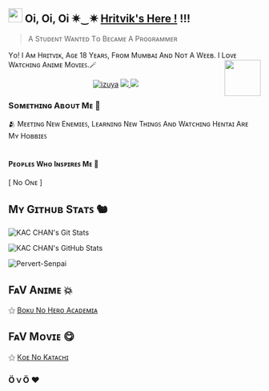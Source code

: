 ## <img src="https://user-images.githubusercontent.com/1303154/88677602-1635ba80-d120-11ea-84d8-d263ba5fc3c0.gif" width="28px"> Oi, Oi, Oi ✷⁠‿⁠✷ [Hritvik's Here !](https://github.com/KAC-CHAN) !!!
> A Sᴛᴜᴅᴇɴᴛ Wᴀɴᴛᴇᴅ Tᴏ Bᴇᴄᴀᴍᴇ A Pʀᴏɢʀᴀᴍᴍᴇʀ 

Yᴏ! I Aᴍ Hʀɪᴛᴠɪᴋ, Aɢᴇ 18 Yᴇᴀʀꜱ, Fʀᴏᴍ Mᴜᴍʙᴀɪ Aɴᴅ Nᴏᴛ A Wᴇᴇʙ. I Lᴏᴠᴇ Wᴀᴛᴄʜɪɴɢ Aɴɪᴍᴇ Mᴏᴠɪᴇꜱ.🪄
<img src="https://64.media.tumblr.com/34784257378ce2c51675599159735772/tumblr_nd3b8i2gL01sedjuto1_400.gifv" align="right" width="72"/>

</p>
<p align="center">
  <a href="https://t.me/izuya"><img src="https://telegra.ph/file/681ce0be1c844af41dd1e.jpg" alt="izuya"></a>
  
  <a href="https://github.com/KAC-CHAN">
    <img src="https://img.shields.io/github/followers/h0daka?label=GitHub&logo=github&style=for-the-badge&color=blue"/>
  </a>
  <a href="https://telegram.me/izuya">
    <img src="https://img.shields.io/badge/telegram-1b77FF.svg?style=for-the-badge&logo=telegram"/>
  </a>  
 </a>
  

### Sᴏᴍᴇᴛʜɪɴɢ Aʙᴏᴜᴛ Mᴇ 🐇

🫂 Mᴇᴇᴛɪɴɢ Nᴇᴡ Eɴᴇᴍɪᴇꜱ, Lᴇᴀʀɴɪɴɢ Nᴇᴡ Tʜɪɴɢꜱ Aɴᴅ Wᴀᴛᴄʜɪɴɢ Hᴇɴᴛᴀɪ Aʀᴇ Mʏ Hᴏʙʙɪᴇꜱ </br>
</br>

#### Pᴇᴏᴘʟᴇꜱ Wʜᴏ Iɴꜱᴘɪʀᴇꜱ Mᴇ 🥰
[ Nᴏ Oɴᴇ ]

## Mʏ Gɪᴛʜᴜʙ Sᴛᴀᴛꜱ 🐿️
![KAC CHAN's Git Stats](https://github-readme-stats.vercel.app/api?username=kac-chan&include_all_commits=true&count_private=true&theme=highcontrast)

![KAC CHAN's GitHub Stats](https://github-readme-streak-stats.herokuapp.com?user=KAC-CHAN&theme=tokyonight)
<p align="left"> <img src="https://komarev.com/ghpvc/?username=KAC-CHAN&label=Profile%20Views&color=orange&style=flat-square" alt="Pervert-Senpai" /> </p>


## FᴀV Aɴɪᴍᴇ 💥

⚝ [Bᴏᴋᴜ Nᴏ Hᴇʀᴏ Aᴄᴀᴅᴇᴍɪᴀ](https://anilist.co/anime/21459/Boku-no-Hero-Academia/) </br>

## FᴀV Mᴏᴠɪᴇ 😋

⚝ [Kᴏᴇ Nᴏ Kᴀᴛᴀᴄʜɪ](https://anilist.co/anime/21459/Koe-no-Katachi/) </br>

### Ӧ⁠ｖ⁠Ӧ ❤️
